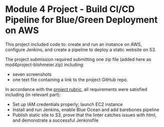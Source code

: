 # Module 4 Project - Build CI/CD Pipeline for Blue/Green Deployment on AWS

This project included code to: create and run an instance on AWS, configure Jenkins, and create a pipeline to deploy a static website on S3.

The project submission required submitting one zip file (added here as mod4project-blohmeier.zip) including:
* seven screenshots
* one text file containing a link to the project GitHub repo.

In accordance with the [project rubric], all requirements were satisfied including (in relevant part):
* Set up IAM credentials properly; launch EC2 instance
* Install and run Jenkins, enable Blue Ocean and add barebones pipeline
* Publish static site to S3, prove that the linter catches issues with html, and demonstrate a successful Jenkinsfile

[//]: # (These are reference links used in the body of this README file)

[project rubric]: <https://review.udacity.com/#!/rubrics/2575/view>
